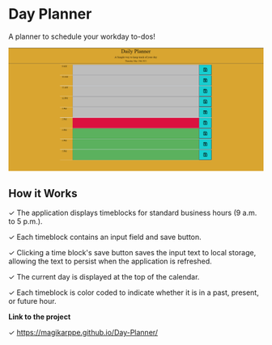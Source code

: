 # Day Planner
A planner to schedule your workday to-dos!

![calendar application screenshot](https://github.com/magikarppe/Day-Planner/blob/master/screenshot/daily%20planner.png)

## How it Works
✓ The application displays timeblocks for standard business hours (9 a.m. to 5 p.m.).

✓ Each timeblock contains an input field and save button.

✓ Clicking a time block's save button saves the input text to local storage, allowing the text to persist when the application is refreshed.

✓ The current day is displayed at the top of the calendar.

✓ Each timeblock is color coded to indicate whether it is in a past, present, or future hour.

**Link to the project**

✓ https://magikarppe.github.io/Day-Planner/
